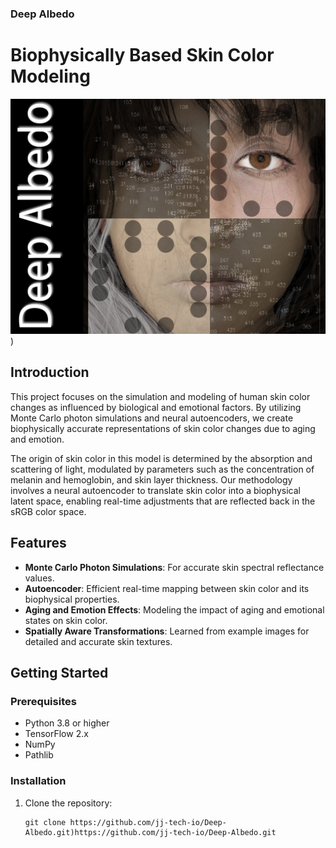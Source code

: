 ### Deep Albedo
# Biophysically Based Skin Color Modeling
![images/Representative Image.jpg](https://github.com/jj-tech-io/Deep-Albedo/blob/master/images/Representative%20Image.jpg))

## Introduction

This project focuses on the simulation and modeling of human skin color changes as influenced by biological and emotional factors. By utilizing Monte Carlo photon simulations and neural autoencoders, we create biophysically accurate representations of skin color changes due to aging and emotion.

The origin of skin color in this model is determined by the absorption and scattering of light, modulated by parameters such as the concentration of melanin and hemoglobin, and skin layer thickness. Our methodology involves a neural autoencoder to translate skin color into a biophysical latent space, enabling real-time adjustments that are reflected back in the sRGB color space.

## Features
- **Monte Carlo Photon Simulations**: For accurate skin spectral reflectance values.
- **Autoencoder**: Efficient real-time mapping between skin color and its biophysical properties.
- **Aging and Emotion Effects**: Modeling the impact of aging and emotional states on skin color.
- **Spatially Aware Transformations**: Learned from example images for detailed and accurate skin textures.


## Getting Started

### Prerequisites
- Python 3.8 or higher
- TensorFlow 2.x
- NumPy
- Pathlib

### Installation

1. Clone the repository:
   ```shell
   git clone https://github.com/jj-tech-io/Deep-Albedo.git)https://github.com/jj-tech-io/Deep-Albedo.git
